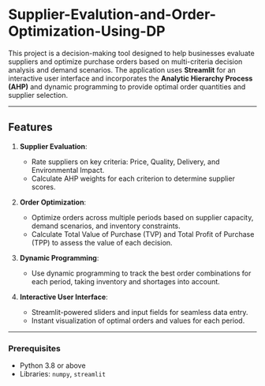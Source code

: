 # Supplier-Evalution-and-Order-Optimization-Using-DP

This project is a decision-making tool designed to help businesses evaluate suppliers and optimize purchase orders based on multi-criteria decision analysis and demand scenarios. The application uses **Streamlit** for an interactive user interface and incorporates the **Analytic Hierarchy Process (AHP)** and dynamic programming to provide optimal order quantities and supplier selection.

---

## Features

1. **Supplier Evaluation**:
   - Rate suppliers on key criteria: Price, Quality, Delivery, and Environmental Impact.
   - Calculate AHP weights for each criterion to determine supplier scores.

2. **Order Optimization**:
   - Optimize orders across multiple periods based on supplier capacity, demand scenarios, and inventory constraints.
   - Calculate Total Value of Purchase (TVP) and Total Profit of Purchase (TPP) to assess the value of each decision.

3. **Dynamic Programming**:
   - Use dynamic programming to track the best order combinations for each period, taking inventory and shortages into account.

4. **Interactive User Interface**:
   - Streamlit-powered sliders and input fields for seamless data entry.
   - Instant visualization of optimal orders and values for each period.

---

### Prerequisites

- Python 3.8 or above
- Libraries: `numpy`, `streamlit`

